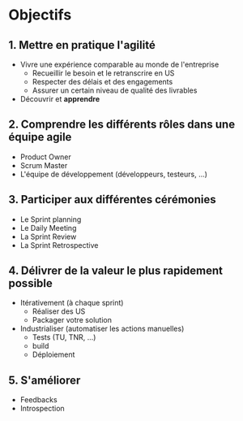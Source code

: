 # Objectifs

## 1. Mettre en pratique l'agilité
 - Vivre une expérience comparable au monde de l'entreprise
   * Recueillir le besoin et le retranscrire en US
   * Respecter des délais et des engagements
   * Assurer un certain niveau de qualité des livrables
 - Découvrir et **apprendre**

## 2. Comprendre les différents rôles dans une équipe agile
 - Product Owner
 - Scrum Master
 - L'équipe de développement (développeurs, testeurs, ...)


## 3. Participer aux différentes cérémonies
  - Le Sprint planning
  - Le Daily Meeting
  - La Sprint Review
  - La Sprint Retrospective

## 4. Délivrer de la valeur le plus rapidement possible
 - Itérativement (à chaque sprint)
   * Réaliser des US
   * Packager votre solution
 - Industrialiser (automatiser les actions manuelles)
   * Tests (TU, TNR, ...)
   * build
   * Déploiement

## 5. S'améliorer
 - Feedbacks
 - Introspection
